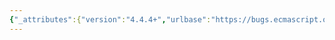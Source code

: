 ```yaml
---
{"_attributes":{"version":"4.4.4+","urlbase":"https://bugs.ecmascript.org/","maintainer":"dherman@mozilla.com"},"bug":{"bug_id":4008,"creation_ts":"2015-02-18 16:33:00 -0800","short_desc":"ToDateTimeOptions must not apply defaults if at least one required option is present","delta_ts":"2016-02-11 09:49:14 -0800","product":"Internationalization - ECMA-402","component":"Specification","version":"Edition 2.0 drafts","rep_platform":"All","op_sys":"All","bug_status":"RESOLVED","resolution":"FIXED","priority":"Normal","bug_severity":"normal","everconfirmed":true,"reporter":{"uid":"andrebargull","name":"André Bargull"},"assigned_to":{"uid":"waldron.rick","name":"Rick Waldron"},"cc":["edf","waldron.rick"],"long_desc":[{"commentid":12951,"comment_count":0,"who":{"uid":"andrebargull","name":"André Bargull"},"bug_when":"2015-02-18 16:33:55 -0800","thetext":"ToDateTimeOptions must not apply defaults if at least one required option is present.\n\nFor example:\nToDateTimeOptions({weekday: \"long\"}, \"date\", \"date\") currently returns `{weekday: \"long\", year: \"numeric\", month: \"numeric\", day: \"numeric\"}`, but expected is `{weekday: \"long\"}`."},{"commentid":12972,"comment_count":1,"who":{"uid":"waldron.rick","name":"Rick Waldron"},"bug_when":"2015-02-19 10:52:39 -0800","thetext":"I see where the mistake that was made and the fix is simple, but I have question: why is \"weekday\" not present in 7.a?\n\nhttp://www.ecma-international.org/ecma-402/1.0/index.html#ToDateTimeOptions"},{"commentid":12976,"comment_count":2,"who":{"uid":"andrebargull","name":"André Bargull"},"bug_when":"2015-02-19 11:43:54 -0800","thetext":"Because we don't want to include the weekday in the default date format string. `new Intl.DateTimeFormat(\"en-US\").format(new Date)` and `new Date().toLocaleDateString(\"en-US\")` should both return \"2/19/2015\" instead of \"Thu, 2/19/2015\"."},{"commentid":12983,"comment_count":3,"who":{"uid":"waldron.rick","name":"Rick Waldron"},"bug_when":"2015-02-19 13:15:26 -0800","thetext":"Ah, that makes sense. I think a non-normative note is in order."},{"commentid":13185,"comment_count":4,"who":{"uid":"waldron.rick","name":"Rick Waldron"},"bug_when":"2015-02-20 06:53:15 -0800","thetext":"(In reply to André Bargull from comment #2)\n> Because we don't want to include the weekday in the default date format\n> string. `new Intl.DateTimeFormat(\"en-US\").format(new Date)` and `new\n> Date().toLocaleDateString(\"en-US\")` should both return \"2/19/2015\" instead\n> of \"Thu, 2/19/2015\".\n\n\nPlease confirm:\n\n\n1.  If options is undefined, then let options be null, else let options be ToObject(options).\n2.  ReturnIfAbrupt(options).\n3.  Let opts  be ObjectCreate(options).\n4.  Let needDefaults be true.\n5.  If required is \"date\" or \"any\", then\n  a.  For each of the property names \"weekday\", \"year\", \"month\", \"day\":\n    i.  Let prop  be the property name.\n    ii. If the result of Get(options, prop) is undefined, then let needDefaults be false.\n6.  If required is \"time\" or \"any\", then\n  a.  For each of the property names \"hour\", \"minute\", \"second\":\n    i.  Let prop  be the property name.\n    ii. If the result of Get(options, prop) is not undefined, then let needDefaults be false.\n7.  If needDefaults is true and defaults is either \"date\" or \"all\", then\n  a.  For each of the property names \"year\", \"month\", \"day\":\n    i.  Let prop be the property name.\n    ii. Let desc be PropertyDescriptor { [[Value]]: \"numeric\", [[Configurable]]: true, [[Enumerable]]: true, [[Writable]]: true }. \n    iii.  Let status be DefinePropertyOrThrow(options, prop, desc).\n8.  If needDefaults is true and defaults is either \"time\" or \"all\", then\n  a.  For each of the property names \"hour\", \"minute\", \"second\":\n    i.  Let prop be the property name.\n    ii. Let desc be PropertyDescriptor { [[Value]]: \"numeric\", [[Configurable]]: true, [[Enumerable]]: true, [[Writable]]: true }. \n    iii.  Let status be DefinePropertyOrThrow(options, prop, desc).\n9.  Return options.\n\n\nThis is essentially reverting to the 1st edition, but with updates to ES6 language and mechanisms."},{"commentid":13187,"comment_count":5,"who":{"uid":"andrebargull","name":"André Bargull"},"bug_when":"2015-02-20 07:23:00 -0800","thetext":"(In reply to Rick Waldron from comment #4)\n> Please confirm:\n> \n\nLGTM except for a typo in step 5.a.ii: \"is undefined\" -> \"is not undefined\".\n\n\nFurthermore these steps:\n---\nii.  Let desc be PropertyDescriptor { [[Value]]: \"numeric\", [[Configurable]]: true, [[Enumerable]]: true, [[Writable]]: true }. \niii. Let status be DefinePropertyOrThrow(options, prop, desc).\n---\n\ncan be reduced to:\n---\nii.  Let status be CreateDataPropertyOrThrow(options, prop, \"numeric\").\niii. ReturnIfAbrupt(status).\n---\n\n\nAnd calling Get() actually needs an ReturnIfAbrupt check:\n---\nii. If the result of Get(options, prop) is undefined, then let needDefaults be false.\n---\n\nLike:\n---\nii.  Let value be Get(options, prop).\niii. ReturnIfAbrupt(value).\niv.  If value is not undefined, then let needDefaults be false.\n---\n\nDo you plan to fix all places in the intl spec where ReturnIfAbrupt calls are necessary? Or do you want to leave this as-is for the time being?"},{"commentid":13192,"comment_count":6,"who":{"uid":"waldron.rick","name":"Rick Waldron"},"bug_when":"2015-02-20 07:57:18 -0800","thetext":"(In reply to André Bargull from comment #5)\n> (In reply to Rick Waldron from comment #4)\n> > Please confirm:\n> > \n> \n> LGTM except for a typo in step 5.a.ii: \"is undefined\" -> \"is not undefined\".\n\nFixed\n\n> \n> \n> Furthermore these steps:\n> ---\n> ii.  Let desc be PropertyDescriptor { [[Value]]: \"numeric\",\n> [[Configurable]]: true, [[Enumerable]]: true, [[Writable]]: true }. \n> iii. Let status be DefinePropertyOrThrow(options, prop, desc).\n> ---\n> \n> can be reduced to:\n> ---\n> ii.  Let status be CreateDataPropertyOrThrow(options, prop, \"numeric\").\n> iii. ReturnIfAbrupt(status).\n> ---\n\nFixed.\n\n\n> \n> \n> And calling Get() actually needs an ReturnIfAbrupt check:\n> ---\n> ii. If the result of Get(options, prop) is undefined, then let needDefaults\n> be false.\n> ---\n> \n> Like:\n> ---\n> ii.  Let value be Get(options, prop).\n> iii. ReturnIfAbrupt(value).\n> iv.  If value is not undefined, then let needDefaults be false.\n> ---\n\nFixed.\n\n> \n> Do you plan to fix all places in the intl spec where ReturnIfAbrupt calls\n> are necessary? Or do you want to leave this as-is for the time being?\n\nI would like to make sure that these are all fixed. Any that might appear as \"missed\" were probably considered and determined unnecessary, however I realize now that I overlooked the possibility that user code may pass in objects with accessors that may throw, so another pass is necessary and if you have the time and resources to help me with that, I would greatly appreciate it."},{"commentid":14916,"comment_count":7,"who":{"uid":"andrebargull","name":"André Bargull"},"bug_when":"2016-02-11 09:49:14 -0800","thetext":"Fixed in ECMA-402, 2nd ed."}]}}
---
```

